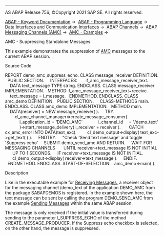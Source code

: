   

* * *

AS ABAP Release 756, ©Copyright 2021 SAP SE. All rights reserved.

[ABAP - Keyword Documentation](javascript:call_link\('abenabap.htm'\)) →  [ABAP - Programming Language](javascript:call_link\('abenabap_reference.htm'\)) →  [Data Interfaces and Communication Interfaces](javascript:call_link\('abenabap_data_communication.htm'\)) →  [ABAP Channels](javascript:call_link\('abenabap_channels.htm'\)) →  [ABAP Messaging Channels (AMC)](javascript:call_link\('abenamc.htm'\)) →  [AMC - Examples](javascript:call_link\('abenamc_abexas.htm'\)) → 

AMC - Suppressing Standalone Messages

This example demonstrates the suppression of [AMC](javascript:call_link\('abenamc_glosry.htm'\) "Glossary Entry") messages to the current ABAP session.

Source Code

REPORT demo\_amc\_suppress\_echo.
CLASS message\_receiver DEFINITION.
  PUBLIC SECTION.
    INTERFACES:
      if\_amc\_message\_receiver\_text.
    DATA text\_message TYPE string.
ENDCLASS.
CLASS message\_receiver IMPLEMENTATION.
  METHOD if\_amc\_message\_receiver\_text~receive.
    text\_message = i\_message.
  ENDMETHOD.
ENDCLASS.
CLASS amc\_demo DEFINITION.
  PUBLIC SECTION.
    CLASS-METHODS main.
ENDCLASS.
CLASS amc\_demo IMPLEMENTATION.
  METHOD main.
    DATA(receiver) = NEW message\_receiver( ).
    TRY.
        cl\_amc\_channel\_manager=>create\_message\_consumer(
            i\_application\_id = 'DEMO\_AMC'
            i\_channel\_id     = '/demo\_text'
            )->start\_message\_delivery( i\_receiver = receiver ).
      CATCH cx\_amc\_error INTO DATA(text\_exc).
        cl\_demo\_output=>display( text\_exc->get\_text( ) ).
    ENDTRY.
    "Check 'Send text message' and toggle 'Suppress echo'
    SUBMIT demo\_send\_amc AND RETURN.
    WAIT FOR MESSAGING CHANNELS
      UNTIL receiver->text\_message IS NOT INITIAL
      UP TO 1 SECONDS.
    IF receiver->text\_message IS NOT INITIAL.
      cl\_demo\_output=>display( receiver->text\_message ).
    ENDIF.
  ENDMETHOD.
ENDCLASS.
START-OF-SELECTION.
  amc\_demo=>main( ).

Description

Like in the executable example for [Receiving Messages](javascript:call_link\('abenamc_receive_abexa.htm'\)), a receiver object for the messaging channel /demo\_text of the application DEMO\_AMC from the package SABAPDEMOS is registered. In the example shown here, the text message can be sent by calling the program DEMO\_SEND\_AMC from the example [Sending Messages](javascript:call_link\('abenamc_send_abexa.htm'\)) within the same ABAP session.

The message is only received if the initial value is transferred during sending to the parameter I\_SUPPRESS\_ECHO of the method CREATE\_MESSAGE\_PRODUCER. If the Suppress echo checkbox is selected, on the other hand, the message is suppressed.